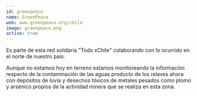 ```yaml
---
id: greenpeace
name: GreenPeace
web: www.greenpeace.org/chile
image: greenpeace.png
active: true
---
```

Es parte de esta red solidaria "Todo xChile" colaborando con lo ocurrido en  el norte de nuestro país.

Aunque no estamos hoy en terreno estamos monitoreando la información respecto de la contaminación de las aguas producto de los relaves ahora con depósitos de luvia y desechos tóxicos de  metales pesados como plomo y arsénico propios de la actividad minera que se realiza en esta zona.